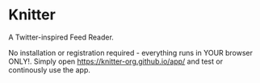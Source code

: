 # Knitter
A Twitter-inspired Feed Reader.

No installation or registration required - everything runs in YOUR browser ONLY!.
Simply open https://knitter-org.github.io/app/ and test or continously use the app.
